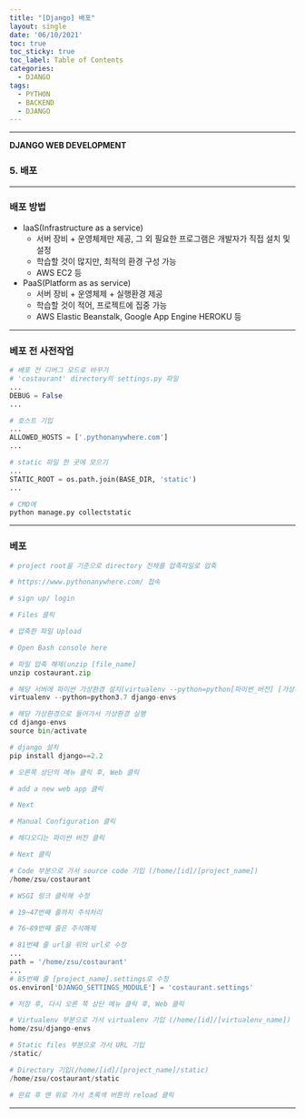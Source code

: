 ```yaml
---
title: "[Django] 배포"
layout: single
date: '06/10/2021'
toc: true
toc_sticky: true
toc_label: Table of Contents
categories:
  - DJANGO
tags:
  - PYTHON
  - BACKEND
  - DJANGO
---
```


---
<b>DJANGO WEB DEVELOPMENT</b>
### 5. 배포

---

### 배포 방법
* IaaS(Infrastructure as a service)
    * 서버 장비 + 운영체제만 제공, 그 외 필요한 프로그램은 개발자가 직접 설치 및 설정
    * 학습할 것이 많지만, 최적의 환경 구성 가능
    * AWS EC2 등
* PaaS(Platform as as service)
    * 서버 장비 + 운영체제 + 실행환경 제공
    * 학습할 것이 적어, 프로젝트에 집중 가능
    * AWS Elastic Beanstalk, Google App Engine HEROKU 등 

---

### 베포 전 사전작업

```python
# 베포 전 디버그 모드로 바꾸기
# 'costaurant' directory의 settings.py 파일
...
DEBUG = False
...

# 호스트 기입
...
ALLOWED_HOSTS = ['.pythonanywhere.com']
...

# static 파일 한 곳에 모으기
...
STATIC_ROOT = os.path.join(BASE_DIR, 'static')
...

# CMD에
python manage.py collectstatic

```

---

### 베포

```python
# project root을 기준으로 directory 전체를 압축파일로 압축

# https://www.pythonanywhere.com/ 접속

# sign up/ login

# Files 클릭

# 압축한 파일 Upload

# Open Bash console here
```

```python
# 파일 압축 해제(unzip [file_name]
unzip costaurant.zip

# 해당 서버에 파이썬 가상환경 설치(virtualenv --python=python[파이썬_버전] [가상환경_이름])
virtualenv --python=python3.7 django-envs

# 해당 가상환경으로 들어가서 가상환경 실행
cd django-envs
source bin/activate

# django 설치
pip install django==2.2
```

```python
# 오른쪽 상단의 메뉴 클릭 후, Web 클릭

# add a new web app 클릭

# Next

# Manual Configuration 클릭

# 해다오디는 파이썬 버전 클릭

# Next 클릭
```

```python
# Code 부분으로 가서 source code 기입 (/home/[id]/[project_name])
/home/zsu/costaurant

# WSGI 링크 클릭해 수정

# 19~47번째 줄까지 주석처리

# 76~89번째 줄은 주석해제

# 81번쨰 줄 url을 위의 url로 수정
...
path = '/home/zsu/costaurant'
...
# 85번째 줄 [project_name].settings로 수정
os.environ['DJANGO_SETTINGS_MODULE'] = 'costaurant.settings'

# 저장 후, 다시 오른 쪽 상단 메뉴 클릭 후, Web 클릭
```

```python
# Virtualenv 부분으로 가서 virtualenv 기입 (/home/[id]/[virtualenv_name])
home/zsu/django-envs
```

```python
# Static files 부분으로 가서 URL 기입 
/static/

# Directory 기입(/home/[id]/[project_name]/static)
/home/zsu/costaurant/static

# 완료 후 맨 위로 가서 초록색 버튼의 reload 클릭
```

---